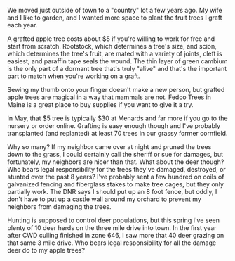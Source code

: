 We moved just outside of town to a "country" lot a few years ago.  My wife and I like to garden, and I wanted more space to plant the fruit trees I graft each year. 

A grafted apple tree costs about $5 if you're willing to work for free and start from scratch. Rootstock, which determines a tree's size, and scion, which determines the tree's fruit, are mated with a variety of joints, cleft is easiest, and paraffin tape seals the wound.  The thin layer of green cambium is the only part of a dormant tree that's truly "alive" and that's the important part to match when you're working on a graft. 

Sewing my thumb onto your finger doesn't make a new person, but grafted apple trees are magical in a way that mammals are not.  Fedco Trees in Maine is a great place to buy supplies if you want to give it a try.

In May, that $5 tree is typically $30 at Menards and far more if you go to the nursery or order online.  Grafting is easy enough though and I've probably transplanted (and replanted) at least 70 trees in our grassy former cornfield. 

Why so many?  If my neighbor came over at night and pruned the trees down to the grass, I could certainly call the sheriff or sue for damages, but fortunately, my neighbors are nicer than that.  What about the deer though?  Who bears legal responsibility for the trees they've damaged, destroyed, or stunted over the past 8 years?  I've probably sent a few hundred on coils of galvanized fencing and fiberglass stakes to make tree cages, but they only partially work.  The DNR says I should put up an 8 foot fence, but oddly, I don't have to put up a castle wall around my orchard to prevent my neighbors from damaging the trees.

Hunting is supposed to control deer populations, but this spring I've seen plenty of 10 deer herds on the three mile drive into town.  In the first year after CWD culling finished in zone 646, I saw more that 40 deer grazing on that same 3 mile drive.   Who bears legal responsibility for all the damage deer do to my apple trees?  
